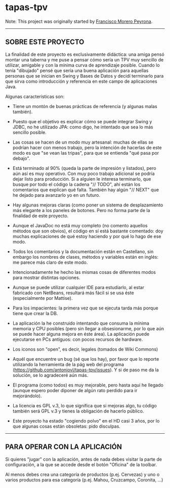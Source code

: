 # tapas-tpv

Note: This project was originally started by [Francisco Morero Peyrona](https://github.com/peyrona).

--------------------------------------
   SOBRE ESTE PROYECTO
--------------------------------------

La finalidad de este proyecto es exclusivamente didáctica: una amiga pensó
montar una taberna y me puse a pensar cómo sería un TPV muy sencillo de
utilizar, amigable y con la mínima curva de aprendizaje posible.
Cuando lo tenía "dibujado" pensé que sería una buena aplicación para aquellas
personas que se inician en Swing y Bases de Datos y decidí terminarlo para que
sirva como introducción y referencia en este campo de aplicaciones Java.

Algunas características son:

* Tiene un montón de buenas prácticas de referencia (y algunas malas también).

* Puesto que el objetivo es explicar cómo se puede integrar Swing y JDBC, no he
  utilizado JPA: como digo, he intentado que sea lo más sencillo posible.

* Las cosas se hacen de un modo muy artesanal: muchas de ellas se podrían hacer
  con menos trabajo, pero la intención de hacerlas de este modo es que "se vean
  las tripas", para que se entienda "qué pasa por debajo".

* Está terminado al 90% (queda la parte de impresión y listados), pero aún así
  es muy operativo. Con muy poco trabajo adicional se podría dejar listo para
  producción. Si a alguien le interesa terminarlo, que busque por todo el código
  la cadena "// TODO", ahí están los comentarios que explican qué falta.
  También hay algún "// NEXT" que he dejado para avanzarlo yo en un futuro.

* Hay algunas mejoras claras (como poner un sistema de desplazamiento más
  elegante a los paneles de botones. Pero no forma parte de la finalidad de este
  proyecto.

* Aunque el JavaDoc no está muy completo (no comento aquellos métodos que son
  obvios), el código en sí está bastante comentado: doy muchas explicaciones de
  qué estoy haciendo y por qué lo hago de ese modo.

* Todos los comentarios y la documentación están en Castellano, sin embargo los
  nombres de clases, métodos y variables están en inglés: me parece más claro de
  este modo.

* Intencionadamente he hecho las mismas cosas de diferentes modos para mostrar
  distintas opciones.

* Aunque se puede utilizar cualquier IDE para estudiarlo, al estar fabricado con
  NetBeans, resultará más fácil si se usa éste (especialmente por Mattise).

* Para los impacientes: la primera vez que se ejecuta tarda más porque tiene que
  crear la DB.

* La aplicación la he construido intentando que consuma la mínima memoria y CPU
  posibles (pero sin llegar a obsesionarme, por lo que aún se puede hacer alguna
  mejora en éste área). La aplicación puede ejecutarse en PCs antiguos: con
  pocos recursos de hardware.

* Los iconos son "open", es decir, legales (tomados de Wiki Commons)

* Aquél que encuentre un bug (sé que los hay), por favor que lo reporte
  utilizando la herramienta de la pág web del programa
  (https://github.com/antoniovl/tapas-tpv/issues).
  Y si de paso me da la solución, se lo agradeceré aún más.

* El programa (como todos) es muy mejorable, pero hasta aquí he llegado (aunque
  espero poder diponer de algún rato perdido para ir mejorándolo).

* La licencia es GPL v.3, lo que significa que si mejoras algo, tu código
  también será GPL v.3 y tienes la obligación de hacerlo público.

* Este proyecto ha estado "cogiendo polvo" en el HD casi 3 años, por lo que
  algunas cosas están obsoletas: pido disculpas.

--------------------------------------
   PARA OPERAR CON LA APLICACIÓN
--------------------------------------
Si quieres "jugar" con la aplicación, antes de nada debes visitar la parte
de configuración, a la que se accede desde el botón "Oficina" de la toolbar.

Al menos debes crea una categoría de productos (p.ej. Cervezas) y uno o
varios productos para esa categoría (p.ej. Mahou, Cruzcampo, Coronita, ...)
